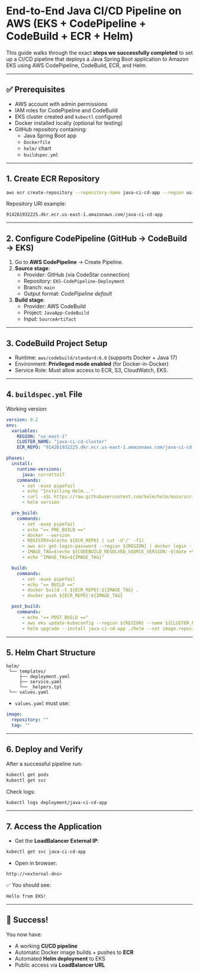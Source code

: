 # End-to-End Java CI/CD Pipeline on AWS (EKS + CodePipeline + CodeBuild + ECR + Helm)

This guide walks through the exact **steps we successfully completed** to set up a CI/CD pipeline that deploys a Java Spring Boot application to Amazon EKS using AWS CodePipeline, CodeBuild, ECR, and Helm.

---

## ✅ Prerequisites
- AWS account with admin permissions
- IAM roles for CodePipeline and CodeBuild
- EKS cluster created and `kubectl` configured
- Docker installed locally (optional for testing)
- GitHub repository containing:
  - Java Spring Boot app
  - `Dockerfile`
  - `helm/` chart
  - `buildspec.yml`

---

## 1. Create ECR Repository
```bash
aws ecr create-repository --repository-name java-ci-cd-app --region us-east-1
```
Repository URI example:
```
914261932225.dkr.ecr.us-east-1.amazonaws.com/java-ci-cd-app
```

---

## 2. Configure CodePipeline (GitHub → CodeBuild → EKS)
1. Go to **AWS CodePipeline** → Create Pipeline.
2. **Source stage**:
   - Provider: GitHub (via CodeStar connection)
   - Repository: `EKS-CodePipeline-Deployment`
   - Branch: `main`
   - Output format: *CodePipeline default*
3. **Build stage**:
   - Provider: AWS CodeBuild
   - Project: `JavaApp-CodeBuild`
   - Input: `SourceArtifact`

---

## 3. CodeBuild Project Setup
- Runtime: `aws/codebuild/standard:6.0` (supports Docker + Java 17)
- Environment: **Privileged mode enabled** (for Docker-in-Docker)
- Service Role: Must allow access to ECR, S3, CloudWatch, EKS.

---

## 4. `buildspec.yml` File
Working version:

```yaml
version: 0.2
env:
  variables:
    REGION: "us-east-1"
    CLUSTER_NAME: "java-ci-cd-cluster"
    ECR_REPO: "914261932225.dkr.ecr.us-east-1.amazonaws.com/java-ci-cd-app"

phases:
  install:
    runtime-versions:
      java: corretto17
    commands:
      - set -euxo pipefail
      - echo "Installing Helm..."
      - curl -sSL https://raw.githubusercontent.com/helm/helm/main/scripts/get-helm-3 | bash
      - helm version

  pre_build:
    commands:
      - set -euxo pipefail
      - echo "== PRE_BUILD =="
      - docker --version
      - REGISTRY=$(echo ${ECR_REPO} | cut -d'/' -f1)
      - aws ecr get-login-password --region ${REGION} | docker login --username AWS --password-stdin ${REGISTRY}
      - IMAGE_TAG=$(echo ${CODEBUILD_RESOLVED_SOURCE_VERSION:-$(date +%Y%m%d-%H%M%S)} | cut -c1-7)
      - echo "IMAGE_TAG=${IMAGE_TAG}"

  build:
    commands:
      - set -euxo pipefail
      - echo "== BUILD =="
      - docker build -t ${ECR_REPO}:${IMAGE_TAG} .
      - docker push ${ECR_REPO}:${IMAGE_TAG}

  post_build:
    commands:
      - echo "== POST_BUILD =="
      - aws eks update-kubeconfig --region ${REGION} --name ${CLUSTER_NAME}
      - helm upgrade --install java-ci-cd-app ./helm --set image.repository=${ECR_REPO} --set image.tag=${IMAGE_TAG}
```

---

## 5. Helm Chart Structure
```
helm/
 └── templates/
     ├── deployment.yaml
     ├── service.yaml
     └── _helpers.tpl
 └── values.yaml
```

- `values.yaml` must use:
```yaml
image:
  repository: ""
  tag: ""
```

---

## 6. Deploy and Verify
After a successful pipeline run:
```bash
kubectl get pods
kubectl get svc
```

Check logs:
```bash
kubectl logs deployment/java-ci-cd-app
```

---

## 7. Access the Application
- Get the **LoadBalancer External IP**:
```bash
kubectl get svc java-ci-cd-app
```
- Open in browser:
```
http://<external-dns>
```
✅ You should see:
```
Hello from EKS!
```

---

## 🎉 Success!
You now have:
- A working **CI/CD pipeline**
- Automatic Docker image builds + pushes to **ECR**
- Automated **Helm deployment** to EKS
- Public access via **LoadBalancer URL**
